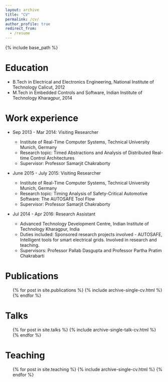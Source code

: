 ```yaml
---
layout: archive
title: "CV"
permalink: /cv/
author_profile: true
redirect_from:
  - /resume
---
```


{% include base_path %}

Education
======
* B.Tech in Electrical and Electronics Engineering, National Institute of Technology Calicut, 2012
* M.Tech in Embedded Controls and Software, Indian Institute of Technology Kharagpur, 2014

Work experience
======
* Sep 2013 - Mar 2014: Visiting Researcher
  * Institute of Real-Time Computer Systems, Technical University Munich, Germany
  * Research topic: Timed Abstractions and Analysis of Distributed Real-time Control Architectures
  * Supervisor: Professor Samarjit Chakraborty

* June 2015 - July 2015: Visiting Researcher
  * Institute of Real-Time Computer Systems, Technical University Munich, Germany
  * Research topic: Timing Analysis of Safety-Critical Automotive Software: The AUTOSAFE Tool Flow
  * Supervisor: Professor Samarjit Chakraborty

* Jul 2014 - Apr 2016: Research Assistant
  * Advanced Technology Development Centre, Indian Institute of Technology Kharagpur, India
  * Duties included: Sponsored research projects involved - AUTOSAFE, Intelligent tools for smart electrical grids. Involved in research and teaching.
  * Supervisors: Professor Pallab Dasgupta and Professor Partha Pratim Chakrabarti
  
Publications
======
  <ul>{% for post in site.publications %}
    {% include archive-single-cv.html %}
  {% endfor %}</ul>
  
Talks
======
  <ul>{% for post in site.talks %}
    {% include archive-single-talk-cv.html %}
  {% endfor %}</ul>
  
Teaching
======
  <ul>{% for post in site.teaching %}
    {% include archive-single-cv.html %}
  {% endfor %}</ul>
  
